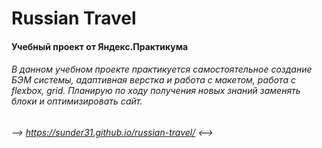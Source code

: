 #  Russian Travel

#### Учебный проект от Яндекс.Практикума

###### В данном учебном проекте практикуется самостоятельное создание БЭМ системы, адаптивная верстка и работа с макетом, работа с flexbox, grid. Планирую по ходу получения новых знаний заменять блоки и оптимизировать сайт.

###### --> https://sunder31.github.io/russian-travel/ <-->
